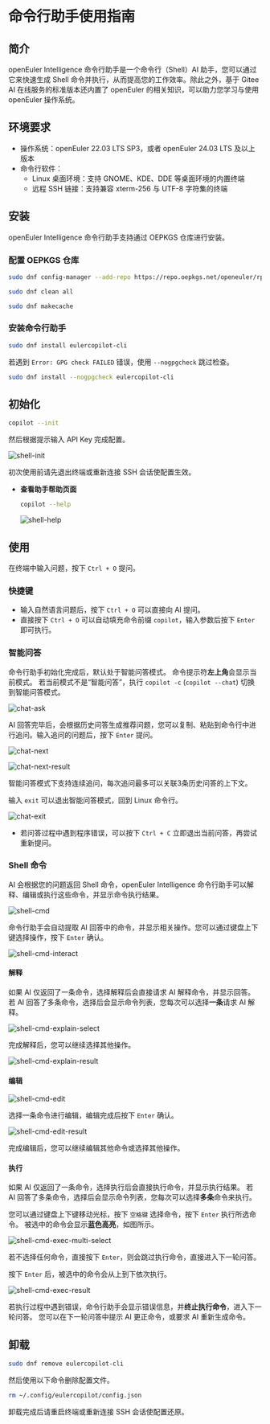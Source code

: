 # 命令行助手使用指南

## 简介

openEuler Intelligence 命令行助手是一个命令行（Shell）AI 助手，您可以通过它来快速生成 Shell 命令并执行，从而提高您的工作效率。除此之外，基于 Gitee AI 在线服务的标准版本还内置了 openEuler 的相关知识，可以助力您学习与使用 openEuler 操作系统。

## 环境要求

- 操作系统：openEuler 22.03 LTS SP3，或者 openEuler 24.03 LTS 及以上版本
- 命令行软件：
    - Linux 桌面环境：支持 GNOME、KDE、DDE 等桌面环境的内置终端
    - 远程 SSH 链接：支持兼容 xterm-256 与 UTF-8 字符集的终端

## 安装

openEuler Intelligence 命令行助手支持通过 OEPKGS 仓库进行安装。

### 配置 OEPKGS 仓库

```bash
sudo dnf config-manager --add-repo https://repo.oepkgs.net/openeuler/rpm/`sed 's/release //;s/[()]//g;s/ /-/g' /etc/openEuler-release`/extras/`uname -m`
```

```bash
sudo dnf clean all
```

```bash
sudo dnf makecache
```

### 安装命令行助手

```bash
sudo dnf install eulercopilot-cli
```

若遇到 `Error: GPG check FAILED` 错误，使用 `--nogpgcheck` 跳过检查。

```bash
sudo dnf install --nogpgcheck eulercopilot-cli
```

## 初始化

```bash
copilot --init
```

然后根据提示输入 API Key 完成配置。

![shell-init](./pictures/shell-init.png)

初次使用前请先退出终端或重新连接 SSH 会话使配置生效。

- **查看助手帮助页面**

  ```bash
  copilot --help
  ```

  ![shell-help](./pictures/shell-help.png)

## 使用

在终端中输入问题，按下 `Ctrl + O` 提问。

### 快捷键

- 输入自然语言问题后，按下 `Ctrl + O` 可以直接向 AI 提问。
- 直接按下 `Ctrl + O` 可以自动填充命令前缀 `copilot`，输入参数后按下 `Enter` 即可执行。

### 智能问答

命令行助手初始化完成后，默认处于智能问答模式。
命令提示符**左上角**会显示当前模式。
若当前模式不是“智能问答”，执行 `copilot -c` (`copilot --chat`) 切换到智能问答模式。

![chat-ask](./pictures/shell-chat-ask.png)

AI 回答完毕后，会根据历史问答生成推荐问题，您可以复制、粘贴到命令行中进行追问。输入追问的问题后，按下 `Enter` 提问。

![chat-next](./pictures/shell-chat-continue.png)

![chat-next-result](./pictures/shell-chat-continue-result.png)

智能问答模式下支持连续追问，每次追问最多可以关联3条历史问答的上下文。

输入 `exit` 可以退出智能问答模式，回到 Linux 命令行。

![chat-exit](./pictures/shell-chat-exit.png)

- 若问答过程中遇到程序错误，可以按下 `Ctrl + C` 立即退出当前问答，再尝试重新提问。

### Shell 命令

AI 会根据您的问题返回 Shell 命令，openEuler Intelligence 命令行助手可以解释、编辑或执行这些命令，并显示命令执行结果。

![shell-cmd](./pictures/shell-cmd.png)

命令行助手会自动提取 AI 回答中的命令，并显示相关操作。您可以通过键盘上下键选择操作，按下 `Enter` 确认。

![shell-cmd-interact](./pictures/shell-cmd-interact.png)

#### 解释

如果 AI 仅返回了一条命令，选择解释后会直接请求 AI 解释命令，并显示回答。
若 AI 回答了多条命令，选择后会显示命令列表，您每次可以选择**一条**请求 AI 解释。

![shell-cmd-explain-select](./pictures/shell-cmd-explain-select.png)

完成解释后，您可以继续选择其他操作。

![shell-cmd-explain-result](./pictures/shell-cmd-explain-result.png)

#### 编辑

![shell-cmd-edit](./pictures/shell-cmd-edit.png)

选择一条命令进行编辑，编辑完成后按下 `Enter` 确认。

![shell-cmd-edit-result](./pictures/shell-cmd-edit-result.png)

完成编辑后，您可以继续编辑其他命令或选择其他操作。

#### 执行

如果 AI 仅返回了一条命令，选择执行后会直接执行命令，并显示执行结果。
若 AI 回答了多条命令，选择后会显示命令列表，您每次可以选择**多条**命令来执行。

您可以通过键盘上下键移动光标，按下 `空格键` 选择命令，按下 `Enter` 执行所选命令。
被选中的命令会显示**蓝色高亮**，如图所示。

![shell-cmd-exec-multi-select](./pictures/shell-cmd-exec-multi-select.png)

若不选择任何命令，直接按下 `Enter`，则会跳过执行命令，直接进入下一轮问答。

按下 `Enter` 后，被选中的命令会从上到下依次执行。

![shell-cmd-exec-result](./pictures/shell-cmd-exec-result.png)

若执行过程中遇到错误，命令行助手会显示错误信息，并**终止执行命令**，进入下一轮问答。
您可以在下一轮问答中提示 AI 更正命令，或要求 AI 重新生成命令。

## 卸载

```bash
sudo dnf remove eulercopilot-cli
```

然后使用以下命令删除配置文件。

```bash
rm ~/.config/eulercopilot/config.json
```

卸载完成后请重启终端或重新连接 SSH 会话使配置还原。
